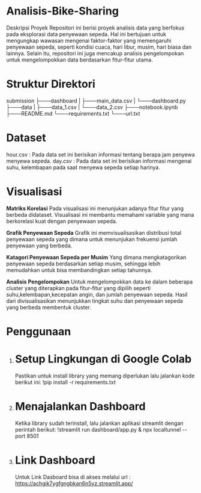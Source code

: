 # Analisis-Bike-Sharing
Deskripsi Proyek 
Repositori ini berisi proyek analisis data yang berfokus pada eksplorasi data penyewaan sepeda. Hal ini bertujuan untuk mengungkap wawasan mengenai faktor-faktor yang memengaruhi penyewaan sepeda, seperti kondisi cuaca, hari libur, musim, hari biasa dan lainnya. Selain itu, repositori ini juga mencakup analisis pengelompokan untuk mengelompokkan data berdasarkan fitur-fitur utama.

# Struktur Direktori
submission
├───dashboard
| ├───main_data.csv
| └───dashboard.py
├───data
| ├───data_1.csv
| └───data_2.csv
├───notebook.ipynb
├───README.md
└───requirements.txt
└───url.txt

# Dataset
hour.csv : Pada data set ini berisikan informasi tentang berapa jam penyewa menyewa sepeda.
day.csv : Pada data set ini berisikan informasi mengenai suhu, kelembapan pada saat menyewa sepeda setiap harinya.

# Visualisasi
**Matriks Korelasi**
 Pada visualisasi ini menunjukan adanya fitur fitur yang berbeda didataset. Visualisasi ini membantu memahami variable yang mana berkorelasi kuat dengan penyewaan sepeda.

**Grafik Penyewaan Sepeda**
  Grafik ini memvisualisasikan distribusi total penyewaan sepeda yang dimana untuk menunjukan frekuensi jumlah penyewaan yang berbeda.

**Katagori Penyewaan Sepeda per Musim**
  Yang dimana mengkatagorikan penyewaan sepeda berdasarkan setiap musim, sehingga lebih memudahkan untuk bisa membandingkan setiap tahunnya.

**Analisis Pengelompokan**
 Untuk mengelompokkan data ke dalam beberapa cluster yang diterapkan pada fitur-fitur yang dipilih seperti suhu,kelembapan,kecepatan angin, dan jumlah penyewaan sepeda. Hasil dari divisualisasikan menunjukkan tingkat suhu dan penyewaan sepeda yang berbeda membentuk cluster.

# Penggunaan
1. # Setup Lingkungan di Google Colab

   Pastikan untuk install library yang memang diperlukan lalu jalankan kode berikut ini:
   !pip install -r requirements.txt
   
2. # Menajalankan Dashboard

   Ketika library sudah terinstall, lalu jalankan aplikasi streamlit dengan perintah berikut:
   !streamlit run dashboard/app.py & npx localtunnel --port 8501

3. # Link Dashboard
   Untuk Link Dasboard bisa di akses melalui url : https://achgik7ygfgngbkan6n5yz.streamlit.app/

